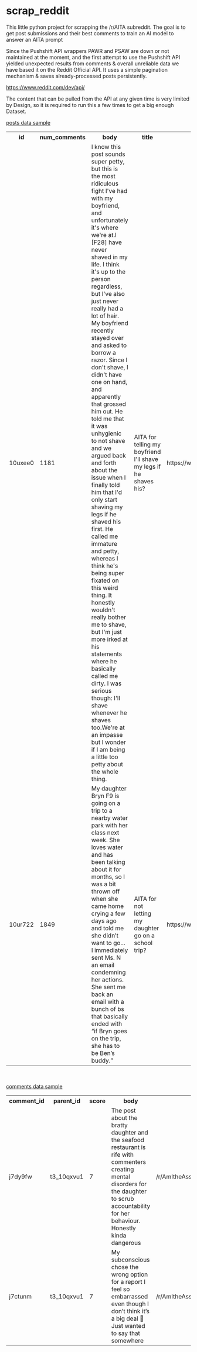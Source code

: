 # scrap_reddit
This little python project for scrapping the /r/AITA subreddit.
The goal is to get post submissions and their best comments to train an AI model to answer an AITA prompt

Since the Pushshift API wrappers PAWR and PSAW are down or not maintained at the moment, and the first attempt to use the Pushshift API yielded unexpected results from comments & overall unreliable data we have based it on the Reddit Official API. It uses a simple pagination mechanism & saves already-processed posts persistently.

https://www.reddit.com/dev/api/

The content that can be pulled from the API at any given time is very limited by Design, so it is required to run this a few times to get a big enough Dataset. 


[posts data sample](data/posts_v4_sample.csv) </br>

<table>
  <tr>
    <th>id</th>
    <th>num_comments</th>
    <th>body</th>
    <th>title</th>
    <th>url</th>
  </tr>
  <tr>
    <td>10uxee0</td>
    <td>1181</td>
    <td>I know this post sounds super petty, but this is the most ridiculous fight I've had with my boyfriend, and unfortunately it's where we're at.I [F28] have never shaved in my life. I think it's up to the person regardless, but I've also just never really had a lot of hair. My boyfriend recently stayed over and asked to borrow a razor. Since I don't shave, I didn't have one on hand, and apparently that grossed him out. He told me that it was unhygienic to not shave and we argued back and forth about the issue when I finally told him that I'd only start shaving my legs if he shaved his first. He called me immature and petty, whereas I think he's being super fixated on this weird thing. It honestly wouldn't really bother me to shave, but I'm just more irked at his statements where he basically called me dirty. I was serious though: I'll shave whenever he shaves too.We're at an impasse but I wonder if I am being a little too petty about the whole thing. </td>
    <td>AITA for telling my boyfriend I'll shave my legs if he shaves his?</td>
    <td>https://www.reddit.com/r/AmItheAsshole/comments/10uxee0/aita_for_telling_my_boyfriend_ill_shave_my_legs/</td>
  </tr>
  <td>10ur722</td>
  <td>1849</td>
  <td>My daughter Bryn F9 is going on a trip to a nearby water park with her class next week. She loves water and has been talking about it for months, so I was a bit thrown off when she came home crying a few days ago and told me she didn’t want to go... I immediately sent Ms. N an email condemning her actions. She sent me back an email with a bunch of bs that basically ended with “if Bryn goes on the trip, she has to be Ben’s buddy.”</td>
  <td>AITA for not letting my daughter go on a school trip?</td>
  <td>https://www.reddit.com/r/AmItheAsshole/comments/10ur722/aita_for_not_letting_my_daughter_go_on_a_school/</td>
</tr>
</table>

</br>

[comments data sample](data/comments_v4_sample.csv) </br>

<table>
  <tr>
    <th>comment_id</th>
    <th>parent_id</th>
    <th>score</th>
    <th>body</th>
    <th>permalink</th>
  </tr>
  <tr>
    <td>j7dy9fw</td>
    <td>t3_10qxvu1</td>
    <td>7</td>
    <td>The post about the bratty daughter and the seafood restaurant is rife with commenters creating mental disorders for the daughter to scrub accountability for her behaviour. Honestly kinda dangerous</td>
    <td>/r/AmItheAsshole/comments/10qxvu1/aita_monthly_open_forum_february_2023_trolls/j7dy9fw/</td>
  </tr>
  <tr>
    <td>j7ctunm</td>
    <td>t3_10qxvu1</td>
    <td>7</td>
    <td>My subconscious chose the wrong option for a report I feel so embarrassed even though I don’t think it’s a big deal 🥲  Just wanted to say that somewhere</td>
    <td>/r/AmItheAsshole/comments/10qxvu1/aita_monthly_open_forum_february_2023_trolls/j7ctunm/</td>
  </tr>
</table>
